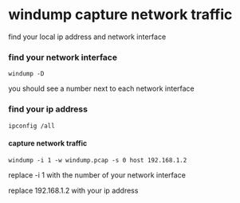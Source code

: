 # windump capture network traffic

find your local ip address and network interface

### find your network interface

	windump -D

you should see a number next to each network interface

### find your ip address

	ipconfig /all


#### capture network traffic

	windump -i 1 -w windump.pcap -s 0 host 192.168.1.2


replace -i 1 with the number of your network interface

replace 192.168.1.2 with your ip address



